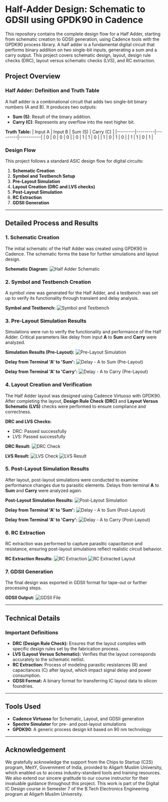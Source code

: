 # Half-Adder Design: Schematic to GDSII using GPDK90 in Cadence

This repository contains the complete design flow for a Half Adder, starting from schematic creation to GDSII generation, using Cadence tools with the GPDK90 process library. A half adder is a fundamental digital circuit that performs binary addition on two single-bit inputs, generating a sum and a carry output. This project covers schematic design, layout, design rule checks (DRC), layout versus schematic checks (LVS), and RC extraction.

## Project Overview

### Half Adder: Definition and Truth Table
A half adder is a combinational circuit that adds two single-bit binary numbers (A and B). It produces two outputs: 
- **Sum (S)**: Result of the binary addition.
- **Carry (C)**: Represents any overflow into the next higher bit.

**Truth Table:**
| Input A | Input B | Sum (S) | Carry (C) |
|---------|---------|---------|-----------|
|    0    |    0    |    0    |     0     |
|    0    |    1    |    1    |     0     |
|    1    |    0    |    1    |     0     |
|    1    |    1    |    0    |     1     |

### Design Flow
This project follows a standard ASIC design flow for digital circuits:
1. **Schematic Creation**
2. **Symbol and Testbench Setup**
3. **Pre-Layout Simulation**
4. **Layout Creation (DRC and LVS checks)**
5. **Post-Layout Simulation**
6. **RC Extraction**
7. **GDSII Generation**

---

## Detailed Process and Results

### 1. Schematic Creation
The initial schematic of the Half Adder was created using GPDK90 in Cadence. The schematic forms the base for further simulations and layout design.

**Schematic Diagram:**
![Half Adder Schematic](https://github.com/user-attachments/assets/00923989-1dde-4d5b-8b71-0a2181dc0191)

### 2. Symbol and Testbench Creation
A symbol view was generated for the Half Adder, and a testbench was set up to verify its functionality through transient and delay analysis.

**Symbol and Testbench:**
![Symbol and Testbench](https://github.com/user-attachments/assets/d8422d98-7c68-4a3a-b8d2-64bae14c28c7)

### 3. Pre-Layout Simulation Results
Simulations were run to verify the functionality and performance of the Half Adder. Critical parameters like delay from input **A** to **Sum** and **Carry** were analyzed.

**Simulation Results (Pre-Layout):**
![Pre-Layout Simulation](https://github.com/user-attachments/assets/9ab37a3b-e11f-4f6c-a241-c7b88515beca)

**Delay from Terminal 'A' to 'Sum':**
![Delay - A to Sum (Pre-Layout)](https://github.com/user-attachments/assets/91d700cb-5a6f-40de-9f8a-76f71ceb1a94)

**Delay from Terminal 'A' to 'Carry':**
![Delay - A to Carry (Pre-Layout)](https://github.com/user-attachments/assets/ac552859-603e-41d6-b3ca-c16ec74ae6de)

### 4. Layout Creation and Verification
The Half Adder layout was designed using Cadence Virtuoso with GPDK90. After completing the layout, **Design Rule Check (DRC)** and **Layout Versus Schematic (LVS)** checks were performed to ensure compliance and correctness.

**DRC and LVS Checks:**
- DRC: Passed successfully
- LVS: Passed successfully

**DRC Result:**
![DRC Check](https://github.com/user-attachments/assets/a98d56ba-acae-41c9-b535-312d6ab57201)

**LVS Result:**
![LVS Check](https://github.com/user-attachments/assets/05c56b9b-169f-49f6-a5ba-1af14ce5995f)
![LVS Result](https://github.com/user-attachments/assets/f11fec58-ec9a-4a97-8e9c-7f61242a4637)

### 5. Post-Layout Simulation Results
After layout, post-layout simulations were conducted to examine performance changes due to parasitic elements. Delays from terminal **A** to **Sum** and **Carry** were analyzed again.

**Post-Layout Simulation Results:**
![Post-Layout Simulation](https://github.com/user-attachments/assets/d9d5d402-7495-4ff2-9a50-d0e519cebbba)

**Delay from Terminal 'A' to 'Sum':**
![Delay - A to Sum (Post-Layout)](https://github.com/user-attachments/assets/bf54cd52-1052-47ac-b387-09bc7a3d3f06)

**Delay from Terminal 'A' to 'Carry':**
![Delay - A to Carry (Post-Layout)](https://github.com/user-attachments/assets/6311ec04-24c4-4b5a-befd-b59a1c18e538)

### 6. RC Extraction
RC extraction was performed to capture parasitic capacitance and resistance, ensuring post-layout simulations reflect realistic circuit behavior.

**RC Extraction Results:**
![RC Extraction](https://github.com/user-attachments/assets/db28cb5c-65da-45f0-b065-6a7b3e0a2d1c)
![RC Extracted Layout](https://github.com/user-attachments/assets/04c702be-350b-4455-bda9-f7c3a8190268)

### 7. GDSII Generation
The final design was exported in GDSII format for tape-out or further processing steps.

**GDSII Output:**
![GDSII File](https://github.com/user-attachments/assets/2f2b756f-2c7c-4b31-9c69-2753e695b38c)

---

## Technical Details

### Important Definitions
- **DRC (Design Rule Check):** Ensures that the layout complies with specific design rules set by the fabrication process.
- **LVS (Layout Versus Schematic):** Verifies that the layout corresponds accurately to the schematic netlist.
- **RC Extraction:** Process of modeling parasitic resistances (R) and capacitances (C) after layout, which impact signal delay and power consumption.
- **GDSII Format:** A binary format for transferring IC layout data to silicon foundries.

---

## Tools Used
- **Cadence Virtuoso** for Schematic, Layout, and GDSII generation
- **Spectre Simulator** for pre- and post-layout simulations
- **GPDK90**: A generic process design kit based on 90 nm technology

---
## Acknowledgement

We gratefully acknowledge the support from the Chips to Startup (C2S) program, MeitY, Government of India, provided to Aligarh Muslim University, which enabled us to access industry-standard tools and training resources. We also extend our sincere gratitude to our course instructor for their invaluable guidance throughout this project. This work is part of the Digital IC Design course in Semester 7 of the B.Tech Electronics Engineering program at Aligarh Muslim University.

